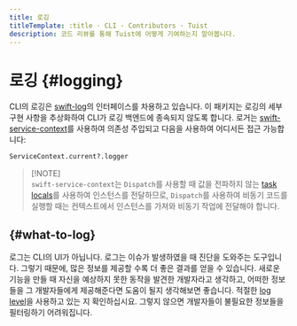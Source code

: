 ```yaml
---
title: 로깅
titleTemplate: :title · CLI · Contributors · Tuist
description: 코드 리뷰를 통해 Tuist에 어떻게 기여하는지 알아봅니다.
---
```


# 로깅 {#logging}

CLI의 로깅은 [swift-log](https://github.com/apple/swift-log)의 인터페이스를 차용하고 있습니다. 이 패키지는 로깅의 세부 구현 사항을 추상화하여 CLI가 로깅 백엔드에 종속되지 않도록 합니다. 로거는 [swift-service-context](https://github.com/apple/swift-service-context)를 사용하여 의존성 주입되고 다음을 사용하여 어디서든 접근 가능합니다:

```bash
ServiceContext.current?.logger
```

> [!NOTE]\
> `swift-service-context`는 `Dispatch`를 사용할 때 값을 전파하지 않는 [task locals](https://developer.apple.com/documentation/swift/tasklocal)를 사용하여 인스턴스를 전달하므로, `Dispatch`를 사용하여 비동기 코드를 실행할 때는 컨텍스트에서 인스턴스를 가져와 비동기 작업에 전달해야 합니다.

## {#what-to-log}

로그는 CLI의 UI가 아닙니다. 로그는 이슈가 발생하였을 때 진단을 도와주는 도구입니다.
그렇기 때문에, 많은 정보를 제공할 수록 더 좋은 결과를 얻을 수 있습니다.
새로운 기능을 만들 때 자신을 예상하지 못한 동작을 발견한 개발자라고 생각하고, 어떠한 정보들을 그 개발자들에게 제공해준다면 도움이 될지 생각해보면 좋습니다.
적절한 [log level](https://www.swift.org/documentation/server/guides/libraries/log-levels.html)을 사용하고 있는 지 확인하십시요. 그렇지 않으면 개발자들이 불필요한 정보들을 필터링하기 어려워집니다.
